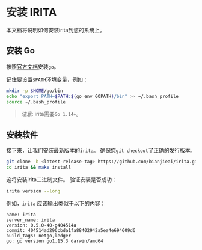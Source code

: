 # 安装 IRITA

本文档将说明如何安装irita到您的系统上。

## 安装 Go

按照[官方文档](https://golang.org/doc/install)安装`go`。

记住要设置`$PATH`环境变量，例如：

```bash
mkdir -p $HOME/go/bin
echo "export PATH=$PATH:$(go env GOPATH)/bin" >> ~/.bash_profile
source ~/.bash_profile
```

> _注意_: irita需要`Go 1.14+`。

## 安装软件

接下来，让我们安装最新版本的`irita`。 确保您`git checkout`了正确的发行版本。

```bash
git clone -b <latest-release-tag> https://github.com/bianjieai/irita.git
cd irita && make install
```

这将安装irita二进制文件。 验证安装是否成功：

```bash
irita version --long
```

例如，`irita` 应该输出类似于以下的内容：

```text
name: irita
server_name: irita
version: 0.5.0-40-g404514a
commit: 404514ad296cbda1fa88402942a5ea4e694609d6
build_tags: netgo,ledger
go: go version go1.15.3 darwin/amd64
```

